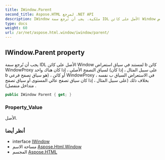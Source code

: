 ```yaml
---
title: IWindow.Parent
second_title: Aspose.HTML لمرجع .NET API
description: IWindow ملكية. يجب أن تُرجع سمة IDL الأصل على كائن Window لمستند في سياق استعراض b كائن WindowProxy لسياق التصفح الأصلي  إذا كان هناك واحد على سبيل المثال  إذا كان b هو سياق تصفح فرعي  أو كائن WindowProxy في الاستعراض السياق ب نفسه  بخلاف ذلك على سبيل المثال  إذا كان سياق تصفح عالي المستوى أو سياق تصفح متداخل منفصل .
type: docs
weight: 60
url: /ar/net/aspose.html.window/iwindow/parent/
---
```

## IWindow.Parent property

يجب أن تُرجع سمة IDL الأصل على كائن Window لمستند في سياق استعراض b كائن WindowProxy لسياق التصفح الأصلي ، إذا كان هناك واحد (على سبيل المثال ، إذا كان b هو سياق تصفح فرعي) ، أو كائن WindowProxy في الاستعراض السياق ب نفسه ، بخلاف ذلك (على سبيل المثال ، إذا كان سياق تصفح عالي المستوى أو سياق تصفح متداخل منفصل) .

```csharp
public IWindow Parent { get; }
```

### Property_Value

الأصل.

### أنظر أيضا

* interface [IWindow](../)
* مساحة الاسم [Aspose.Html.Window](../../iwindow/)
* المجسم [Aspose.HTML](../../../)


